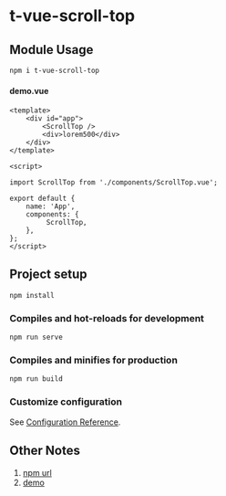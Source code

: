 # t-vue-scroll-top

## Module Usage

```bash
npm i t-vue-scroll-top
```

#### 

#### demo.vue

```vue
<template>
    <div id="app">
        <ScrollTop />
        <div>lorem500</div>
    </div>
</template>

<script>
    
import ScrollTop from './components/ScrollTop.vue';

export default {
    name: 'App',   
    components: {
         ScrollTop,
    },
};
</script>
```



## Project setup

```
npm install
```

### Compiles and hot-reloads for development

```
npm run serve
```

### Compiles and minifies for production

```
npm run build
```

### Customize configuration

See [Configuration Reference](https://cli.vuejs.org/config/).

## Other Notes

1. [npm url](https://www.npmjs.com/package/t-vue-scroll-top)
2. [demo](https://github.com/7070587/vue-scroll-top)